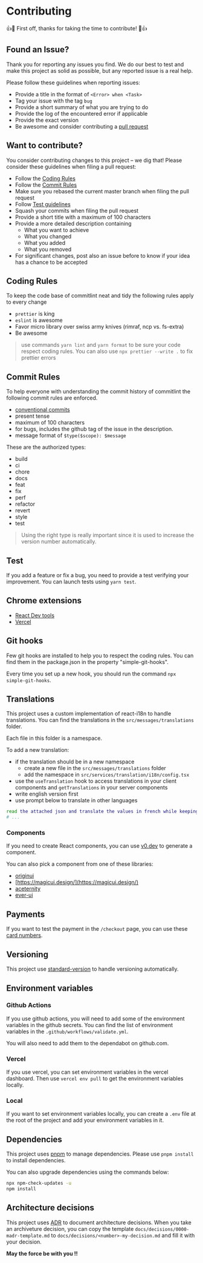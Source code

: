# Contributing

:+1::tada: First off, thanks for taking the time to contribute! :tada::+1:

## Found an Issue?

Thank you for reporting any issues you find. We do our best to test and make this project as solid as possible, but any reported issue is a real help.

Please follow these guidelines when reporting issues:

- Provide a title in the format of `<Error> when <Task>`
- Tag your issue with the tag `bug`
- Provide a short summary of what you are trying to do
- Provide the log of the encountered error if applicable
- Provide the exact version
- Be awesome and consider contributing a [pull request](#want-to-contribute)

## Want to contribute?

You consider contributing changes to this project – we dig that!
Please consider these guidelines when filing a pull request:

- Follow the [Coding Rules](#coding-rules)
- Follow the [Commit Rules](#commit-rules)
- Make sure you rebased the current master branch when filing the pull request
- Follow [Test guidelines](./#tests)
- Squash your commits when filing the pull request
- Provide a short title with a maximum of 100 characters
- Provide a more detailed description containing
  - What you want to achieve
  - What you changed
  - What you added
  - What you removed
- For significant changes, post also an issue before to know if your idea has a chance to be accepted

## Coding Rules

To keep the code base of commitlint neat and tidy the following rules apply to every change

- `prettier` is king
- `eslint` is awesome
- Favor micro library over swiss army knives (rimraf, ncp vs. fs-extra)
- Be awesome

> use commands `yarn lint` and `yarn format` to be sure your code
> respect coding rules.
> You can also use `npx prettier --write .` to fix prettier errors

## Commit Rules

To help everyone with understanding the commit history of commitlint the following commit rules are enforced.

- [conventional commits](https://www.conventionalcommits.org/en/v1.0.0-beta.3/)
- present tense
- maximum of 100 characters
- for bugs, includes the github tag of the issue in the description.
- message format of `$type($scope): $message`

These are the authorized types:

- build
- ci
- chore
- docs
- feat
- fix
- perf
- refactor
- revert
- style
- test

> Using the right type is really important since it is used to increase the version number automatically.

## Test

If you add a feature or fix a bug, you need to provide a test verifying your
improvement. You can launch tests using `yarn test`.

## Chrome extensions

- [React Dev tools](https://chromewebstore.google.com/detail/react-developer-tools/fmkadmapgofadopljbjfkapdkoienihi)
- [Vercel](https://chromewebstore.google.com/detail/vercel/lahhiofdgnbcgmemekkmjnpifojdaelb)

## Git hooks

Few git hooks are installed to help you to respect the coding rules. You can find them in the package.json in the property "simple-git-hooks".

Every time you set up a new hook, you should run the command `npx simple-git-hooks`.

## Translations

This project uses a custom implementation of react-i18n to handle translations. You can find the translations in the `src/messages/translations` folder.

Each file in this folder is a namespace.

To add a new translation:

- if the translation should be in a new namespace
  - create a new file in the `src/messages/translations` folder
  - add the namespace in `src/services/translation/i18n/config.tsx`
- use the `useTranslation` hook to access translations in your client components and `getTranslations` in your server components
- write english version first
- use prompt below to translate in other languages

```bash
read the attached json and translate the values in french while keeping the same keys:
# ...
```

### Components

If you need to create React components, you can use [v0.dev](https://v0.dev/) to generate a component.

You can also pick a component from one of these libraries:

- [originui](https://originui.com/)
- [https://magicui.design/](https://magicui.design/)
- [aceternity](https://ui.aceternity.com/)
- [ever-ui](https://www.ever-ui.com/)

## Payments

If you want to test the payment in the `/checkout` page, you can use these [card numbers](https://docs.stripe.com/testing#cards).

## Versioning

This project use [standard-version](https://github.com/conventional-changelog/standard-version) to handle versioning
automatically.

## Environment variables

### Github Actions

If you use github actions, you will need to add some of the environment variables in the github secrets. You can find the list of environment variables in the `.github/workflows/validate.yml`.

You will also need to add them to the dependabot on github.com.

### Vercel

If you use vercel, you can set environment variables in the vercel dashboard. Then use `vercel env pull` to get the environment variables locally.

### Local

If you want to set environment variables locally, you can create a `.env` file at the root of the project and add your environment variables in it.

## Dependencies

This project uses [pnpm](https://pnpm.io/) to manage dependencies. Please use `pnpm install` to install dependencies.

You can also upgrade dependencies using the commands below:

```bash
npx npm-check-updates -u
npm install
```

## Architecture decisions

This project uses [ADR](https://adr.github.io/) to document architecture decisions. When you take an archiveture decision, you can copy the template `docs/decisions/0000-madr-template.md` to `docs/decisions/<number>-my-decision.md` and fill it with your decision.

**May the force be with you !!**
